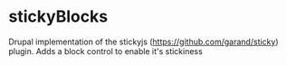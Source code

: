 # stickyBlocks
Drupal implementation of the stickyjs (https://github.com/garand/sticky) plugin.
Adds a block control to enable it's stickiness
